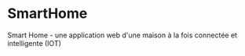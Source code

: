 # SmartHome
Smart Home - une application web d'une maison à la fois connectée et intelligente (IOT)
